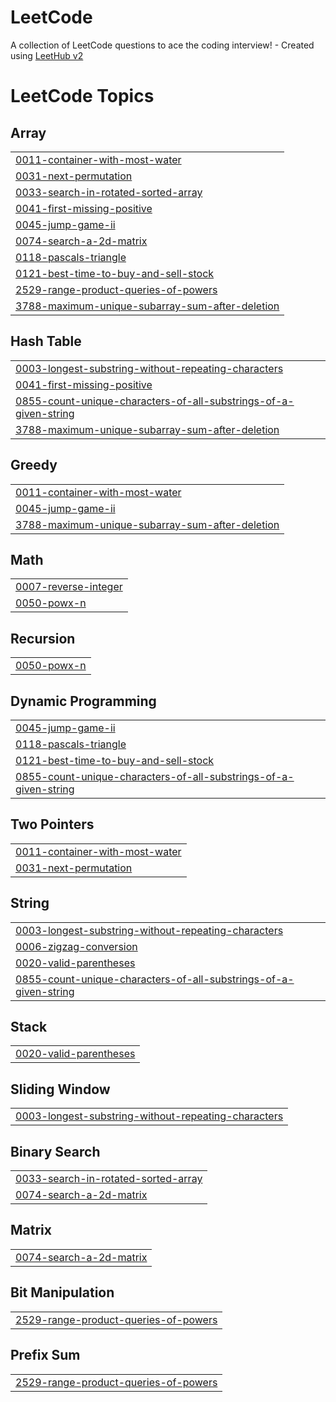 # LeetCode
A collection of LeetCode questions to ace the coding interview! - Created using [LeetHub v2](https://github.com/arunbhardwaj/LeetHub-2.0)

<!---LeetCode Topics Start-->
# LeetCode Topics
## Array
|  |
| ------- |
| [0011-container-with-most-water](https://github.com/Mitul39/LeetCode/tree/master/0011-container-with-most-water) |
| [0031-next-permutation](https://github.com/Mitul39/LeetCode/tree/master/0031-next-permutation) |
| [0033-search-in-rotated-sorted-array](https://github.com/Mitul39/LeetCode/tree/master/0033-search-in-rotated-sorted-array) |
| [0041-first-missing-positive](https://github.com/Mitul39/LeetCode/tree/master/0041-first-missing-positive) |
| [0045-jump-game-ii](https://github.com/Mitul39/LeetCode/tree/master/0045-jump-game-ii) |
| [0074-search-a-2d-matrix](https://github.com/Mitul39/LeetCode/tree/master/0074-search-a-2d-matrix) |
| [0118-pascals-triangle](https://github.com/Mitul39/LeetCode/tree/master/0118-pascals-triangle) |
| [0121-best-time-to-buy-and-sell-stock](https://github.com/Mitul39/LeetCode/tree/master/0121-best-time-to-buy-and-sell-stock) |
| [2529-range-product-queries-of-powers](https://github.com/Mitul39/LeetCode/tree/master/2529-range-product-queries-of-powers) |
| [3788-maximum-unique-subarray-sum-after-deletion](https://github.com/Mitul39/LeetCode/tree/master/3788-maximum-unique-subarray-sum-after-deletion) |
## Hash Table
|  |
| ------- |
| [0003-longest-substring-without-repeating-characters](https://github.com/Mitul39/LeetCode/tree/master/0003-longest-substring-without-repeating-characters) |
| [0041-first-missing-positive](https://github.com/Mitul39/LeetCode/tree/master/0041-first-missing-positive) |
| [0855-count-unique-characters-of-all-substrings-of-a-given-string](https://github.com/Mitul39/LeetCode/tree/master/0855-count-unique-characters-of-all-substrings-of-a-given-string) |
| [3788-maximum-unique-subarray-sum-after-deletion](https://github.com/Mitul39/LeetCode/tree/master/3788-maximum-unique-subarray-sum-after-deletion) |
## Greedy
|  |
| ------- |
| [0011-container-with-most-water](https://github.com/Mitul39/LeetCode/tree/master/0011-container-with-most-water) |
| [0045-jump-game-ii](https://github.com/Mitul39/LeetCode/tree/master/0045-jump-game-ii) |
| [3788-maximum-unique-subarray-sum-after-deletion](https://github.com/Mitul39/LeetCode/tree/master/3788-maximum-unique-subarray-sum-after-deletion) |
## Math
|  |
| ------- |
| [0007-reverse-integer](https://github.com/Mitul39/LeetCode/tree/master/0007-reverse-integer) |
| [0050-powx-n](https://github.com/Mitul39/LeetCode/tree/master/0050-powx-n) |
## Recursion
|  |
| ------- |
| [0050-powx-n](https://github.com/Mitul39/LeetCode/tree/master/0050-powx-n) |
## Dynamic Programming
|  |
| ------- |
| [0045-jump-game-ii](https://github.com/Mitul39/LeetCode/tree/master/0045-jump-game-ii) |
| [0118-pascals-triangle](https://github.com/Mitul39/LeetCode/tree/master/0118-pascals-triangle) |
| [0121-best-time-to-buy-and-sell-stock](https://github.com/Mitul39/LeetCode/tree/master/0121-best-time-to-buy-and-sell-stock) |
| [0855-count-unique-characters-of-all-substrings-of-a-given-string](https://github.com/Mitul39/LeetCode/tree/master/0855-count-unique-characters-of-all-substrings-of-a-given-string) |
## Two Pointers
|  |
| ------- |
| [0011-container-with-most-water](https://github.com/Mitul39/LeetCode/tree/master/0011-container-with-most-water) |
| [0031-next-permutation](https://github.com/Mitul39/LeetCode/tree/master/0031-next-permutation) |
## String
|  |
| ------- |
| [0003-longest-substring-without-repeating-characters](https://github.com/Mitul39/LeetCode/tree/master/0003-longest-substring-without-repeating-characters) |
| [0006-zigzag-conversion](https://github.com/Mitul39/LeetCode/tree/master/0006-zigzag-conversion) |
| [0020-valid-parentheses](https://github.com/Mitul39/LeetCode/tree/master/0020-valid-parentheses) |
| [0855-count-unique-characters-of-all-substrings-of-a-given-string](https://github.com/Mitul39/LeetCode/tree/master/0855-count-unique-characters-of-all-substrings-of-a-given-string) |
## Stack
|  |
| ------- |
| [0020-valid-parentheses](https://github.com/Mitul39/LeetCode/tree/master/0020-valid-parentheses) |
## Sliding Window
|  |
| ------- |
| [0003-longest-substring-without-repeating-characters](https://github.com/Mitul39/LeetCode/tree/master/0003-longest-substring-without-repeating-characters) |
## Binary Search
|  |
| ------- |
| [0033-search-in-rotated-sorted-array](https://github.com/Mitul39/LeetCode/tree/master/0033-search-in-rotated-sorted-array) |
| [0074-search-a-2d-matrix](https://github.com/Mitul39/LeetCode/tree/master/0074-search-a-2d-matrix) |
## Matrix
|  |
| ------- |
| [0074-search-a-2d-matrix](https://github.com/Mitul39/LeetCode/tree/master/0074-search-a-2d-matrix) |
## Bit Manipulation
|  |
| ------- |
| [2529-range-product-queries-of-powers](https://github.com/Mitul39/LeetCode/tree/master/2529-range-product-queries-of-powers) |
## Prefix Sum
|  |
| ------- |
| [2529-range-product-queries-of-powers](https://github.com/Mitul39/LeetCode/tree/master/2529-range-product-queries-of-powers) |
<!---LeetCode Topics End-->